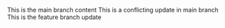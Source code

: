This is the main branch content
This is a conflicting update in main branch
This is the feature branch update
